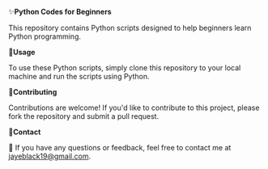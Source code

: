 ✨**Python Codes for Beginners**

This repository contains Python scripts designed to help beginners learn Python programming.

🚀**Usage**

 To use these Python scripts, simply clone this repository to your local machine and run the scripts using Python.

🚀**Contributing**

 Contributions are welcome! If you'd like to contribute to this project, please fork the repository and submit a pull request.

🌟**Contact**

📧 If you have any questions or feedback, feel free to contact me at jayeblack19@gmail.com.
